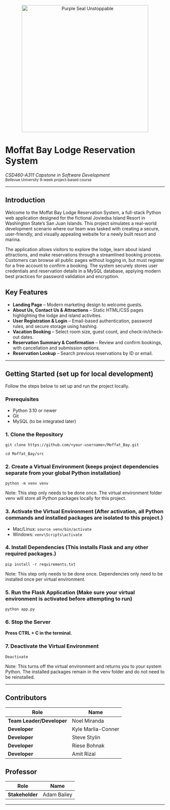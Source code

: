 <p align="center">
  <img src="https://content.presspage.com/uploads/2543/1920_purple-seal-unstoppable-bkg-1800x1200.png?10000" alt="Purple Seal Unstoppable" width="400"/>
</p>

# Moffat Bay Lodge Reservation System
*CSD460-A311 Capstone in Software Development*  
<sub>Bellevue University 9-week project-based course</sub>

---

## Introduction
Welcome to the Moffat Bay Lodge Reservation System, a full-stack Python web application designed for the fictional Joviedsa Island Resort in Washington State’s San Juan Islands. This project simulates a real-world development scenario where our team was tasked with creating a secure, user-friendly, and visually appealing website for a newly built resort and marina.

The application allows visitors to explore the lodge, learn about island attractions, and make reservations through a streamlined booking process. Customers can browse all public pages without logging in, but must register for a free account to confirm a booking. The system securely stores user credentials and reservation details in a MySQL database, applying modern best practices for password validation and encryption.

## Key Features
- **Landing Page** – Modern marketing design to welcome guests.
- **About Us, Contact Us & Attractions** – Static HTML/CSS pages highlighting the lodge and island activities.
- **User Registration & Login** – Email-based authentication, password rules, and secure storage using hashing.
- **Vacation Booking** – Select room size, guest count, and check-in/check-out dates.
- **Reservation Summary & Confirmation** – Review and confirm bookings, with cancellation and submission options.
- **Reservation Lookup** – Search previous reservations by ID or email.

---

## Getting Started (set up for local development)  

Follow the steps below to set up and run the project locally.

### Prerequisites
- Python 3.10 or newer
- Git
- MySQL (to be integrated later)

### 1. Clone the Repository  
``git clone https://github.com/<your-username>/Moffat_Bay.git``  

``cd Moffat_Bay/src``

### 2. Create a Virtual Environment (keeps project dependencies separate from your global Python installation)  
``python -m venv venv``  

Note: This step only needs to be done once. The virtual environment folder venv will store all Python packages locally for this project.

### 3. Activate the Virtual Environment (After activation, all Python commands and installed packages are isolated to this project.)  
- Mac/Linux: ``source venv/bin/activate``
- Windows: ``venv\Scripts\activate``

### 4. Install Dependencies (This installs Flask and any other required packages.)  
``pip install -r requirements.txt``  

Note: This step only needs to be done once. Dependencies only need to be installed once per virtual environment.

### 5. Run the Flask Application (Make sure your virtual environment is activated before attempting to run)  
``python app.py``

### 6. Stop the Server
**Press CTRL + C in the terminal.**

### 7. Deactivate the Virtual Environment
``Deactivate``  

Note: This turns off the virtual environment and returns you to your system Python. The installed packages remain in the venv folder and do not need to be reinstalled.

---

## Contributors
| Role              | Name           |
|-------------------|----------------|
| **Team Leader/Developer** | Noel Miranda  |
| **Developer**     | Kyle Marlia-Conner |
| **Developer**     | Steve Stylin |
| **Developer**     | Riese Bohnak |
| **Developer**     | Amit Rizal |

## Professor
| Role       | Name            |
|------------|-----------------|
| **Stakeholder** | Adam Bailey |

---
